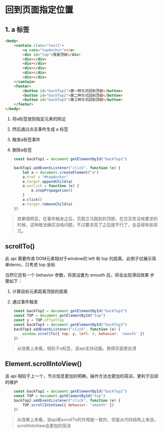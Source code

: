 # 回到页面指定位置

## 1. a 标签

```html
<body>
    <contain class="test1">
        <a name="topAnchor"></a>
        <div id="top">我是顶部</div>
        <div></div>
        <div></div>
        <div></div>
        <div></div>
        <div></div>
    </contain>
    <footer>
        <button id="backTop1">第一种方式回到顶部</button>
        <button id="backTop2">第二种方式回到顶部</button>
        <button id="backTop3">第三种方式回到顶部</button>
    </footer>
</body>
```

1. 将a标签放到指定元素的附近

2. 然后通过点击事件生成 a 标签

3. 触发a标签事件

4. 删除a标签

```js
    const backTop1 = document.getElementById("backTop1")

    backTop1.addEventListener("click", function (e) {
        let a = document.createElement("a")
        a.href = "#topAnchor"
        e.target.appendChild(a)
        a.onclick = function (e) {
            e.stopPropagation()
        }
        a.click()
        e.target.removeChild(a)
    })
```

> 效果很明显，在事件触发之后，页面立马跑到的顶部，在交互性没啥要求的时候，这种做法确实没啥问题，不过要求高了之后就不行了，会显得有些突兀。

## scrollTo()

此 api 需要传递 DOM元素相对于window的 left 和 top 的距离，此例子仅展示简单demo，只考虑 top 坐标

当然它还有一个 behavior 参数，将其设置为 smooth 后，将会出现滑动效果 步骤如下：

1. 计算目标元素距离顶部的距离

2. 通过事件触发

```js
    const backTop2 = document.getElementById("backTop2")
    const TOP = document.getElementById("top")
    const y = TOP.offsetTop
    const backTop3 = document.getElementById("backTop3")
    backTop3.addEventListener("click", function (e) {
        window.scrollTo({ top: y, left: 0, behavior: 'smooth' })
    })
```

> 从效果上来看，相较于a标签，该api支持动画，使得页面更丝滑

## Element.scrollIntoView()

该 api 相较于上一个，节点信息更加的明确，操作方法也更加的简洁，更利于后续的维护

```js
    const backTop2 = document.getElementById("backTop2")
    const TOP = document.getElementById("top")
    backTop2.addEventListener("click", function (e) {
        TOP.scrollIntoView({ behavior: "smooth" })
    })
```

> 从效果上来看，该api和scrollTo的作用是一致的，但是从代码结构上来说，scrollIntoView会更加的简洁


